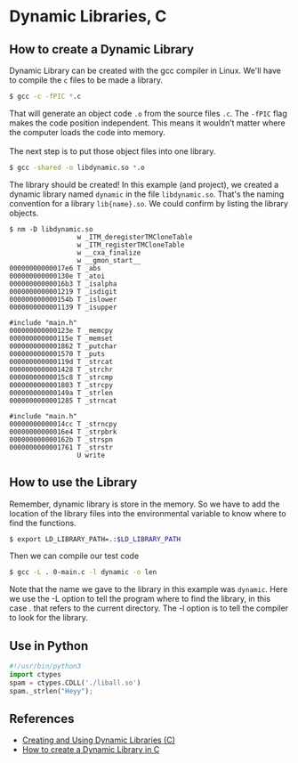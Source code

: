 # Dynamic Libraries, C
## How to create a Dynamic Library
Dynamic Library can be created with the gcc compiler in Linux. We'll have to compile the `c` files to be made a library.

```bash
$ gcc -c -fPIC *.c
```
That will generate an object code `.o` from the source files `.c`. The `-fPIC` flag makes the code position independent. This means it wouldn’t matter where the computer loads the code into memory.
<br><br>
The next step is to put those object files into one library.
```bash
$ gcc -shared -o libdynamic.so *.o
```
The library should be created! In this example (and project), we created a dynamic library named `dynamic` in the file `libdynamic.so`. That's the naming convention for a library `lib{name}.so`. We could confirm by listing the library objects.
```
$ nm -D libdynamic.so
                 w _ITM_deregisterTMCloneTable
                 w _ITM_registerTMCloneTable
                 w __cxa_finalize
                 w __gmon_start__
00000000000017e6 T _abs
000000000000130e T _atoi
00000000000016b3 T _isalpha
0000000000001219 T _isdigit
000000000000154b T _islower
0000000000001139 T _isupper

#include "main.h"
000000000000123e T _memcpy
000000000000115e T _memset
0000000000001862 T _putchar
0000000000001570 T _puts
000000000000119d T _strcat
0000000000001428 T _strchr
00000000000015c8 T _strcmp
0000000000001803 T _strcpy
000000000000149a T _strlen
0000000000001285 T _strncat

#include "main.h"
00000000000014cc T _strncpy
00000000000016e4 T _strpbrk
000000000000162b T _strspn
0000000000001761 T _strstr
                 U write
```

## How to use the Library
Remember, dynamic library is store in the memory. So we have to add the location of the library files into the environmental variable to know where to find the functions.
```bash
$ export LD_LIBRARY_PATH=.:$LD_LIBRARY_PATH
```
Then we can compile our test code
```bash
$ gcc -L . 0-main.c -l dynamic -o len
```
Note that the name we gave to the library in this example was `dynamic`. Here we use the -L option to tell the program where to find the library, in this case . that refers to the current directory. The -l option is to tell the compiler to look for the library.


## Use in Python
```python
#!/usr/bin/python3
import ctypes
spam = ctypes.CDLL('./liball.so')
spam._strlen("Heyy");
```

## References
 - [Creating and Using Dynamic Libraries (C)](https://medium.com/@The_Mad_Zaafa/creating-and-using-dynamic-libraries-c-a9d344822ed0)
- [How to create a Dynamic Library in C](https://medium.com/@kenneth.ca95/how-to-create-a-dynamic-library-in-c-baa473148d00)